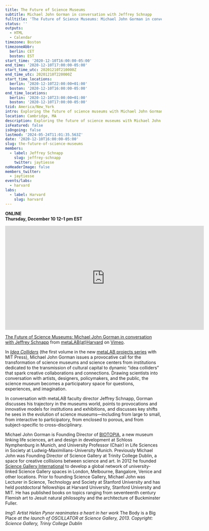 ```yaml
---
title: The Future of Science Museums
subtitle: Michael John Gorman in conversation with Jeffrey Schnapp
fulltitle: 'The Future of Science Museums: Michael John Gorman in conversation with Jeffrey Schnapp'
status: ''
outputs:
  - HTML
  - Calendar
timezone: Boston
timezoneAbbr:
  berlin: CET
  boston: EST
start_time: '2020-12-10T16:00:00-05:00'
end_time: '2020-12-10T17:00:00-05:00'
start_time_utc: 20201210T210000Z
end_time_utc: 20201210T220000Z
start_time_locations:
  berlin: '2020-12-10T22:00:00+01:00'
  boston: '2020-12-10T16:00:00-05:00'
end_time_locations:
  berlin: '2020-12-10T23:00:00+01:00'
  boston: '2020-12-10T17:00:00-05:00'
tzid: America/New_York
intro: Exploring the future of science museums with Michael John Gorman, founder of Biotopia and Science Gallery International.
location: Cambridge, MA
description: Exploring the future of science museums with Michael John Gorman, founder of Biotopia and Science Gallery International.
isFeatured: false
isOngoing: false
lastmod: '2024-05-24T11:01:35.563Z'
date: '2020-12-10T16:00:00-05:00'
slug: the-future-of-science-museums
members:
  - label: Jeffrey Schnapp
    slug: jeffrey-schnapp
    twitter: jaytiesse
noHeaderImage: false
members_twitter:
  - jaytiesse
events/labs:
  - harvard
labs:
  - label: Harvard
    slug: harvard
---
```

**ONLINE<br />
Thursday, December 10
12–1 pm EST**

<iframe src="https://player.vimeo.com/video/490424868" width="640" height="335" frameborder="0" allow="autoplay; fullscreen" allowfullscreen></iframe>
<p><a href="https://vimeo.com/490424868">The Future of Science Museums: Michael John Gorman in conversation with Jeffrey Schnapp</a> from <a href="https://vimeo.com/metalabharvard">metaLAB(at)Harvard</a> on <a href="https://vimeo.com">Vimeo</a>.</p>

In *[Idea Colliders](https://mitpress.mit.edu/books/idea-colliders)* (the first volume in the new [metaLAB projects series](https://mitpress.mit.edu/books/series/metalabprojects) with MIT Press), Michael John Gorman issues a provocative call for the transformation of science museums and science centers from institutions dedicated to the transmission of cultural capital to dynamic “idea colliders” that spark creative collaborations and connections. Drawing scientists into conversation with artists, designers, policymakers, and the public, the science museum becomes a participatory space for questions, experiences, and imagination.

In conversation with metaLAB faculty director Jeffrey Schnapp, Gorman discusses his trajectory in the museums world, points to provocations and innovative models for institutions and exhibitions, and discusses key shifts he sees in the evolution of science museums—including from large to small, from interactive to participatory, from enclosed to porous, and from subject-specific to cross-disciplinary.
 
 Michael John Gorman is Founding Director of [BIOTOPIA](https://biotopia.net/en/), a new museum linking life sciences, art and design in development at Schloss Nymphenburg in Munich, and University Professor (Chair) in Life Sciences in Society at Ludwig-Maximilians-University Munich. Previously Michael John was Founding Director of Science Gallery at Trinity College Dublin, a space for creative collisions between science and art. In 2012 he founded [Science Gallery International](https://sciencegallery.org/) to develop a global network of university-linked Science Gallery spaces in London, Melbourne, Bangalore, Venice and other locations. Prior to founding Science Gallery, Michael John was Lecturer in Science, Technology and Society at Stanford University and has held postdoctoral fellowships at Harvard University, Stanford University and MIT. He has published books on topics ranging from seventeenth century Flemish art to Jesuit natural philosophy and the architecture of Buckminster Fuller.
 
*Img1: Artist Helen Pynor reanimates a heart in her work* The Body is a Big Place *at the launch of OSCILLATOR at Science Gallery, 2013. Copyright: Science Gallery, Triniy College Dublin*